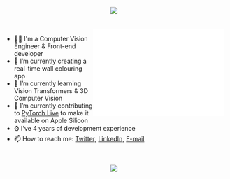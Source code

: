 <p align="center"><img src="https://github.com/aaronespasa/aaronespasa/blob/main/banner-animated-full-name.gif" /></p>

<br/>

<img align="right" src="https://github.com/aaronespasa/aaronespasa/blob/main/coffee.svg" width="300" height="200" />

<ul>
  <li>👨‍💻 I'm a Computer Vision Engineer & Front-end developer</li>
  <li>🔭 I’m currently creating a real-time wall colouring app</li>
  <li>🌱 I’m currently learning Vision Transformers & 3D Computer Vision</li>
  <li>👯 I’m currently contributing to <a href="https://github.com/pytorch/live">PyTorch Live</a> to make it available on Apple Silicon</li>
  <li>⌚️ I've 4 years of development experience</li>
  <li>📫 How to reach me: <a href="https://twitter.com/aaronespasa">Twitter</a>, <a href="https://www.linkedin.com/in/aaronespasa/">LinkedIn</a>, <a href="mailto:aaespasa@gmail.com?subject=[GitHub]%20Source%20Han%20Sans">E-mail</a></li>
</ul>

<br/>

<p align="center"><img height="180em" src="https://github-readme-stats.vercel.app/api?username=aaronespasa&show_icons=true&hide_border=true&&count_private=true&include_all_commits=true&theme=buefy" /></p>

